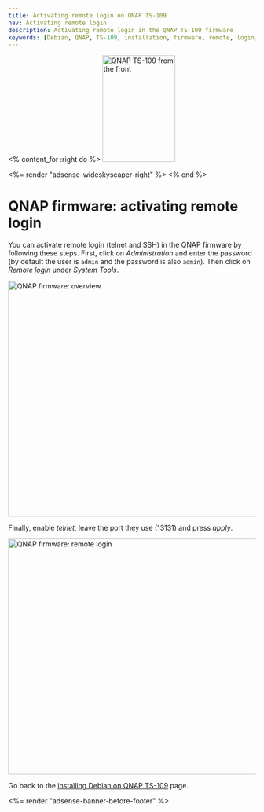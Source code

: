 ```yaml
---
title: Activating remote login on QNAP TS-109
nav: Activating remote login
description: Activating remote login in the QNAP TS-109 firmware
keywords: [Debian, QNAP, TS-109, installation, firmware, remote, login, telnet, SSH]
---
```


<% content_for :right do %>
<img src = "../images/r_ts109_front.jpg" class="border" alt="QNAP TS-109 from the front" width="148" height="217" />

<%= render "adsense-wideskyscaper-right" %>
<% end %>

<h1>QNAP firmware: activating remote login</h1>

You can activate remote login (telnet and SSH) in the QNAP firmware by
following these steps.  First, click on <em>Administration</em> and enter
the password (by default the user is `admin` and the password is also
`admin`).  Then click on <em>Remote login</em> under <em>System Tools</em>.

<img src = "../../images/qnap-system-tools.png" class="border" alt = "QNAP firmware: overview" width="640" height="480" />

Finally, enable <em>telnet</em>, leave the port they use (13131) and press
<em>apply</em>.

<img src = "../../images/qnap-remote-login.png" class="border" alt = "QNAP firmware: remote login"
 width="640" height="480" />

Go back to the <a href = "../">installing Debian on QNAP TS-109</a> page.

<div class="bbf">
<%= render "adsense-banner-before-footer" %>
</div>

